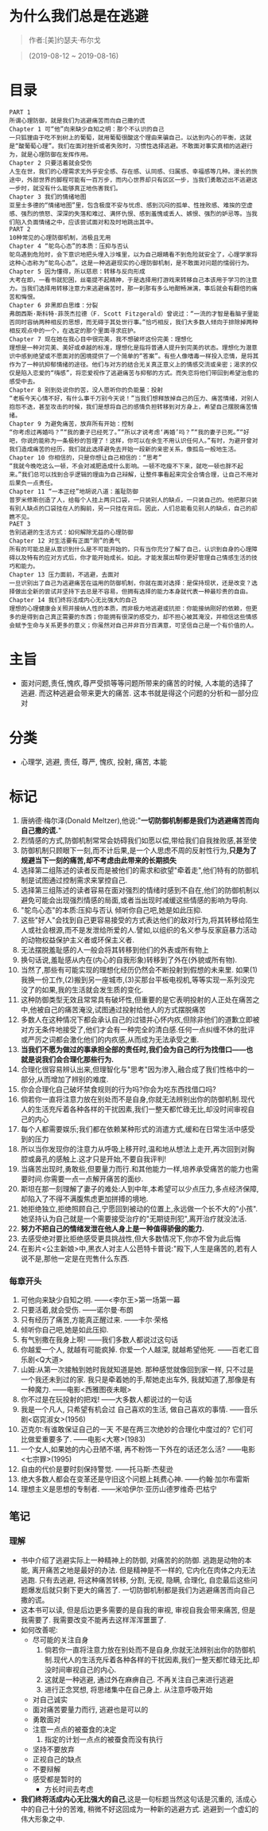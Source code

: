 # 为什么我们总是在逃避

> 作者:[美]约瑟夫·布尔戈

> (2019-08-12 ~ 2019-08-16)

# 目录
```
PART 1
所谓心理防御，就是我们为逃避痛苦而向自己撒的谎
Chapter 1 可“他”向来缺少自知之明：那个不认识的自己
一只狐狸由于吃不到树上的葡萄，就用葡萄很酸这个理由来骗自己，以达到内心的平衡，这就是“酸葡萄心理”。我们在面对挫折或者失败时，习惯性选择逃避。不敢面对事实真相的逃避行为，就是心理防御在发挥作用。
Chapter 2 只要活着就会受伤
人生在世，我们的心理需求无外乎安全感、存在感、认同感、归属感、幸福感等几种。漫长的旅途中，外部世界的脚程可能有一百万步，而内心世界却只有区区一步，当我们勇敢迈出不逃避这一步时，就没有什么能够真正地伤害我们。
Chapter 3 我们的情绪地图
亚里士多德的“情绪地图”里，包含极度不安与忧虑、感到沉闷的孤单、性挫败感、难挨的空虚感、强烈的愤怒、深深的失落和难过、满怀仇恨、感到羞愧或丢人、嫉恨、强烈的妒忌等。当我们陷入负面情绪之中，应该尝试面对和及时地跳出其中。
PART 2
10种常见的心理防御机制，消极且无用
Chapter 4 “鸵鸟心态”的本质：压抑与否认
鸵鸟遇到危险时，会下意识地把头埋入沙堆里，以为自己眼睛看不到危险就安全了，心理学家将这种心态称为“鸵鸟心态”。这是一种逃避现实的心理防御机制，是不敢面对问题的懦弱行为。
Chapter 5 因为懂得，所以慈悲：转移与反向形成
大考在即，一看书就犯困，丝毫提不起精神，于是选择用打游戏来转移自己本该用于学习的注意力。当我们选择用转移注意力来逃避痛苦时，那一刹那有多么地酣畅淋漓，事后就会有翻倍的痛苦和悔恨。
Chapter 6 非黑即白思维：分裂
弗朗西斯·斯科特·菲茨杰拉德（F. Scott Fitzgerald）曾说过：“一流的才智是看脑子里能否同时容纳两种相反的思想，而无碍于其处世行事。”恰巧相反，我们大多数人倾向于排除掉两种相反观点中的一个，在选定的那个里面寻求庇护。
Chapter 7 现在她在我心目中很完美，我不想破坏这份完美：理想化
理想是一种对完美、美好或卓越的标准，理想化是指将普通人提升到完美的状态。理想化为潜意识中感到绝望或不愿面对的困境提供了一个简单的“答案”。有些人像嗜毒一样投入恋情，是将其作为了一种抗抑郁情绪的途径。他们与对方的结合无关真正意义上的情感交流或亲密；渴求的仅仅是陷入恋爱的“嗨感”，将恋爱视作了逃避痛苦与抑郁的方式。而失恋将他们带回到希望治愈的感受中去。
Chapter 8 别到处说你的苦，没人愿听你的负能量：投射
“老板今天心情不好，有什么事千万别今天说！”当我们想释放掉自己的压力、痛苦情绪，对别人抱怨不迭，甚至攻击的时候，我们是想将自己的感情负担转移到对方身上，希望自己摆脱痛苦情绪。
Chapter 9 为避免痛苦，放弃所有开始：控制
“你考虑过再婚吗？”“我的妻子已经死了。”“所以才说考虑‘再婚’吗？”“我的妻子已死。”“好吧，你说的能称为一条极秒的哲理了！这样，你可以在余生不用认识任何人。”有时，为避开曾对我们造成痛苦的经历，我们就此选择避免去开始一段新的亲密关系，像孤岛一般地生活。
Chapter 10 你相信的，只是你想让自己相信的：“思考”
“我就今晚吃这么一顿，不会对减肥造成什么影响。一顿不吃瘦不下来，就吃一顿也胖不起来。”我们总可以找到合乎逻辑的理由为自己辩解，让整件事看起来完全合情合理，让自己不用对后果负一点责任。
Chapter 11 “一本正经”地胡说八道：羞耻防御
普罗米修斯创造了人，给每个人挂上两只口袋，一只装别人的缺点，一只装自己的。他把那只装有别人缺点的口袋挂在人的胸前，另一只挂在背后。因此，人们总能看见别人的缺点，自己的却瞧不见。
PAET 3
告别逃避的生活方式：如何解除无益的心理防御
Chapter 12 对生活要有正面“刚”的勇气
所有的可能总是从意识到什么是不可能开始的，只有当你充分了解了自己，认识到自身的心理障碍以及特有的应对方式后，你才能开始成长。如此。才能发展出帮你更好管理自己情感生活的技巧和能力。
Chapter 13 压力面前，不逃避，去面对
一旦识别出了自己为逃避痛苦在运用的防御机制，你就在面对选择：是保持现状，还是改变？选择做出全新的尝试并坚持下去总是不容易，但拥有选择的能力本身就代表一种最珍贵的自由。
Chapter 14 我们终将活成内心无比强大的自己
理想的心理健康会关照并接纳人性的本质，而非极力地逃避或抗拒：你能接纳刚好的依赖，但更多的是得到自己真正需要的东西；你能拥有很深的感受力，却不担心被其淹没，并相信这些情感会赋予生命与关系更多的意义；你虽然对自己并非百分百满意，可坚信自己是一个有价值的人。
```

# 主旨
* 面对问题,责任,愧疚,尊严受损等等问题所带来的痛苦的时候, 人本能的选择了逃避. 而这种逃避会带来更大的痛苦. 这本书就是得这个问题的分析和一部分应对 

# 分类
* 心理学, 逃避, 责任, 尊严, 愧疚, 投射, 痛苦, 本能


# 标记
1. 唐纳德·梅尔泽(Donald Meltzer),他说:"**一切防御机制都是我们为逃避痛苦而向自己撒的谎.**"
2. 烈情感的方式,防御机制常常会妨碍我们如愿以偿,带给我们自我挫败感,甚至使
3. 防御机制只顾眼下一刻,而不计后果,是一个人思虑不周的反射性行为,**只是为了规避当下一刻的痛苦,却不考虑由此带来的长期损失**
4. 选择第二组陈述的读者反而是被他们的需求和欲望"牵着走",他们特有的防御机制是试图通过控制需求来掌控自己.
5. 选择第三组陈述的读者容易在面对强烈的情绪时感到不自在,他们的防御机制以避免可能会出现强烈情感的局面,或者当出现时减缓这些情感的影响为导向.
6. "鸵鸟心态"的本质:压抑与否认 倾听你自己吧,她是如此压抑.
8. 这些"好人"会找到自己更容易接受的方式表达他们的敌对行为,将其转移给陌生人或社会根源,而不是发泄给所爱的人.譬如,以组织的名义参与反家庭暴力活动的动物权益保护主义者或环保主义者.
9. 无法摆脱羞耻感的人一般会将其转移到他们的外表或所有物上
10. 换句话说,羞耻感从内在(内心的自我形象)转移到了外在(外貌或所有物).
11. 当然了,那些有可能实现的理想化经历仍然会不断投射到假想的未来里. 如果(1)我换一份工作,(2)搬到另一座城市,(3)买那台平板电视机,等等实现一系列没完没了的如果,我的生活就会发生质的变化.
12. 这种防御类型无效且常常具有破坏性,但重要的是它表明投射的人正处在痛苦之中,他被自己的痛苦淹没,试图通过投射给他人的方式摆脱痛苦
13. 多数人在这种情况下都会承认自己的过错并心怀内疚,但除非他们的道歉立即被对方无条件地接受了,他们才会有一种完全的清白感.任何一点纠缠不休的批评或严厉之词都会激化他们的内疚感,从而成为无法承受之重.
14. **当我们不愿为做过的事承担全部的责任时,我们会为自己的行为找借口——也就是说我们会合理化那些行为.**
15. 合理化很容易辨认出来,但理智化与"思考"因为渗入,融合成了我们性格中的一部分,从而增加了辨别的难度.
16. 你会合理化自己破坏禁食规则的行为吗?你会为吃东西找借口吗?
18. 倘若你一直将注意力放在别处而不是自身,你就无法辨别出你的防御机制.现代人的生活充斥着各种各样的干扰因素,我们一整天都忙碌无比,却没时间审视自己的内心
19. 每个人都需要娱乐;我们都在依赖某种形式的消遣方式,缓和在日常生活中感受到的压力
20. 所以当你发现你的注意力从呼吸上移开时,温和地从想法上走开,再次回到对胸腔或鼻孔的感触上.这才只是开始,不要自我评判!
21. 当痛苦出现时,勇敢些,但要量力而行.和其他能力一样,培养承受痛苦的能力也需要时间.你需要一点一点解开痛苦的面纱.
22. 斯坦在那一刻理解了妻子的难处:人到中年,本希望可以少点压力,多点经济保障,却陷入了不得不满腹焦虑更加拼搏的境地.
23. 她拒绝独立,拒绝照顾自己,宁愿回到被动的位置上,永远做一个长不大的"小孩".她坚持认为自己就是一个需要接受治疗的"无期徒刑犯",离开治疗就没法活.
24. **努力不把自己的情绪发泄在他人身上是一种值得骄傲的能力.**
25. 去感受绝对要比拒绝感受更具挑战性,但大多数情况下,你亦不曾为此后悔
26. 在影片<公主新娘>中,黑衣人对主人公芭特卡普说:"殿下,人生是痛苦的,若有人说不是,那他一定是在兜售什么东西.


### 每章开头
1. 可他向来缺少自知之明. ——<李尔王>第一场第一幕
28. 只要活着,就会受伤. ——诺尔曼·布朗
29. 只有经历了痛苦,方能真正醒过来. ——卡尔·荣格
30. 倾听你自己吧,她是如此压抑.
30. 有气别撒在我身上啊! ——我们多数人都说过这句话
31. 你越爱一个人, 就越有可能疯掉. 你爱一个人越深, 就越希望他死. ——百老汇音乐剧<Q大道>
32. 山姆:从第一次接触到她时我就知道是她. 那种感觉就像回到家一样, 只不过是一个我还未到过的家. 我只是牵着她的手,帮她走出车外, 我就知道了,那像是有一种魔力. ——电影<西雅图夜未眠>
33. 你不过是在玩投射的把戏! ——大多数人都说过的一句话
34. 我是一个凡人, 只希望有机会过 自己喜欢的生活, 做自己喜欢的事情. ——音乐剧<窈窕淑女>(1956)
35. 迈克尔:有谁敢保证自己的一天 不是在两三次绝妙的合理化中度过的? 它们可比做爱重要多了. ——电影<大寒>(1983)
36. 一个女人,如果她的内心丑陋不堪, 再不粉饰一下外在的话还怎么活? ——电影<七宗罪>(1995)
37. 自由的代价是要时刻保持警觉. ——托马斯·杰斐逊
38. 绝大多数人都会在变革还是守旧这个问题上耗费心神. ——约翰·加尔布雷斯
39. 理想主义是思想的专制者. ——米哈伊尔·亚历山德罗维奇·巴枯宁


## 笔记

### 理解
* 书中介绍了逃避实际上一种精神上的防御, 对痛苦的的防御. 逃跑是动物的本能, 离开痛苦之地是最好的办法. 但是精神是不一样的, 它内化在肉体之内无法逃跑. 只有去逃避, 将这种痛苦转移, 分割, 无视, 隐瞒, 合理化, 自恋最后这些问题爆发后就只剩下更大的痛苦了. 一切防御机制都是我们为逃避痛苦而向自己撒的谎。
* 这本书可以读, 但是后边更多需要的是自我的审视, 审视自我会带来痛苦, 但是我需要了. 我需要改变不能再去这样浑浑噩噩了.
* 如何改善呢:
	* 尽可能的关注自身
		1. 倘若你一直将注意力放在别处而不是自身,你就无法辨别出你的防御机制.现代人的生活充斥着各种各样的干扰因素,我们一整天都忙碌无比,却没时间审视自己的内心. 
		2. 这就是一种逃避, 通过外在麻痹自己. 不再关注自己来进行逃避
		3. 进行正念冥想, 将思绪集中在自己身上. 从注意呼吸开始
	* 对自己诚实
	* 面对痛苦要量力而行, 逃避也是可以的
	* 勇敢面对
	* 注意一点点的被蚕食的决定
		1. 指定的计划一点点的被蚕食而没有执行
	* 坚持不要放弃
	* 正视自己的缺点
	* 不要辩解
	* 感受都是暂时的
		* 方长时间去考虑
* **我们终将活成内心无比强大的自己**,这是一句标题当然这句话是沉重的, 活成心中的自己十分的苦难, 稍微不好这回成为一种新的逃避方式. 逃避到一个虚幻的伟大形象之中.










